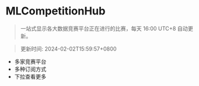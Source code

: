 # MLCompetitionHub

> 一站式显示各大数据竞赛平台正在进行的比赛，每天 16:00 UTC+8 自动更新。
  
> 更新时间: 2024-02-02T15:59:57+0800 

* 多家竞赛平台
* 多种订阅方式
* 下拉查看更多